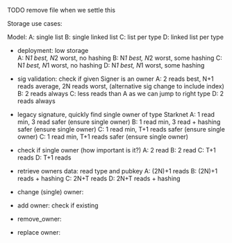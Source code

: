 TODO remove file when we settle this

Storage use cases:

Model:
A: single list
B: single linked list
C: list per type
D: linked list per type

- deployment: low storage  
  A: N*1 best, N*2 worst, no hashing
  B: N*1 best, N*2 worst, some hashing
  C: N*1 best, N*1 worst, no hashing
  D: N*1 best, N*1 worst, some hashing

- sig validation: check if given Signer is an owner
  A: 2 reads best, N+1 reads average, 2N reads worst, (alternative sig change to include index)
  B: 2 reads always
  C: less reads than A as we can jump to right type
  D: 2 reads always

- legacy signature, quickly find single owner of type Starknet
  A: 1 read min, 3 read safer (ensure single owner)
  B: 1 read min, 3 read + hashing safer (ensure single owner)
  C: 1 read min, T+1 reads safer (ensure single owner)
  C: 1 read min, T+1 reads safer (ensure single owner)

- check if single owner (how important is it?)
  A: 2 read
  B: 2 read
  C: T+1 reads
  D: T+1 reads

- retrieve owners data: read type and pubkey
  A: (2N)+1 reads
  B: (2N)+1 reads + hashing
  C: 2N+T reads
  D: 2N+T reads + hashing

- change (single) owner:
- add owner: check if existing
- remove_owner:
- replace owner:
